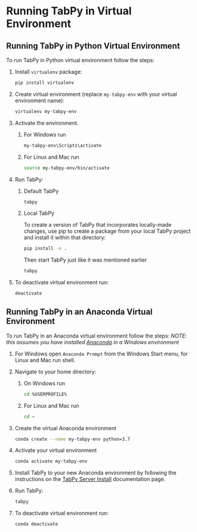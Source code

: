 # Running TabPy in Virtual Environment

<!-- toc -->

## Running TabPy in Python Virtual Environment

To run TabPy in Python virtual environment follow the steps:

1. Install `virtualenv` package:

   ```sh
   pip install virtualenv
   ```

2. Create virtual environment (replace `my-tabpy-env` with
   your virtual environment name):

   ```sh
   virtualenv my-tabpy-env
   ```

3. Activate the environment.
   1. For Windows run

      ```sh
      my-tabpy-env\Scripts\activate
      ```

   2. For Linux and Mac run

      ```sh
      source my-tabpy-env/bin/activate
      ```

4. Run TabPy:
   1. Default TabPy

      ```sh
      tabpy
      ```

   2. Local TabPy

      To create a version of TabPy that incorporates locally-made changes, use pip to create a package from your local TabPy project and install it within that directory:

         ```sh
         pip install -e .
         ```

      Then start TabPy just like it was mentioned earlier

         ```sh
         tabpy
         ```

5. To deactivate virtual environment run:

   ```sh
   deactivate
   ```

## Running TabPy in an Anaconda Virtual Environment

To run TabPy in an Anaconda virtual environment follow the steps:
*NOTE: this assumes you have installed [Anaconda](https://www.anaconda.com/products/individual)
in a Windows environment*

1. For Windows open `Anaconda Prompt` from the Windows Start menu, for
Linux and Mac run shell.

2. Navigate to your home directory:
   1. On Windows run

      ```sh
      cd %USERPROFILE%
      ```

   2. For Linux and Mac run

      ```sh
      cd ~
      ```

3. Create the virtual Anaconda environment

    ```sh
    conda create --name my-tabpy-env python=3.7
    ```

4. Activate your virtual environment

   ```sh
   conda activate my-tabpy-env
   ```

5. Install TabPy to your new Anaconda environment by following the instructions
   on the [TabPy Server Install](server-install.md) documentation page.

6. Run TabPy:

   ```sh
   tabpy
   ```

7. To deactivate virtual environment run:

   ```sh
   conda deactivate
   ```
